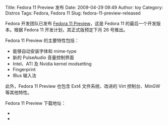 Title: Fedora 11 Preview 发布
Date: 2009-04-29 09:49
Author: toy
Category: Distros
Tags: Fedora, Fedora 11
Slug: fedora-11-preview-released

Fedora 开发团队已发布 [Fedora 11
Preview](https://www.redhat.com/archives/fedora-test-list/2009-April/msg01631.html)，这是
Fedora 11 的最后一个开发版本。根据 Fedora 11 开发计划，其正式版预定下月
26 号推出。

Fedora 11 Preview 的主要特性包括：

* 能够自动安装字体和 mime-type  
* 新的 PulseAudio 音量控制界面  
* Intel、ATI 及 Nvidia kernel modsetting  
* Fingerprint  
* IBus 输入法

此外，Fedora 11 Preview 也包含 Ext4 文件系统、改进的 Virt 控制台、MinGW
等其他特性。

Fedora 11 Preview 下载地址：

*  
*
